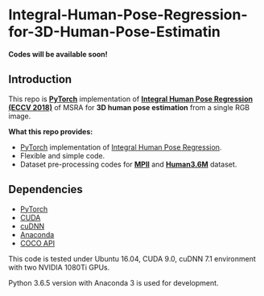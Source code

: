 # Integral-Human-Pose-Regression-for-3D-Human-Pose-Estimatin

**Codes will be available soon!**

## Introduction

This repo is **[PyTorch](https://pytorch.org/)** implementation of **[Integral Human Pose Regression (ECCV 2018)](https://arxiv.org/abs/1711.08229)** of MSRA for **3D human pose estimation** from a single RGB image.

**What this repo provides:**
* [PyTorch](https://pytorch.org/) implementation of [Integral Human Pose Regression](https://arxiv.org/abs/1711.08229).
* Flexible and simple code.
* Dataset pre-processing codes for **[MPII](http://human-pose.mpi-inf.mpg.de/)** and **[Human3.6M](http://vision.imar.ro/human3.6m/description.php)** dataset.

## Dependencies
* [PyTorch](https://pytorch.org/)
* [CUDA](https://developer.nvidia.com/cuda-downloads)
* [cuDNN](https://developer.nvidia.com/cudnn)
* [Anaconda](https://www.anaconda.com/download/)
* [COCO API](https://github.com/cocodataset/cocoapi)

This code is tested under Ubuntu 16.04, CUDA 9.0, cuDNN 7.1 environment with two NVIDIA 1080Ti GPUs.

Python 3.6.5 version with Anaconda 3 is used for development.


